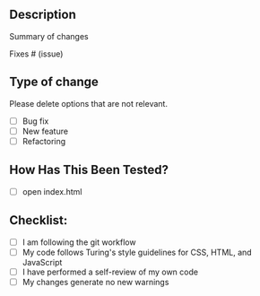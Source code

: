 ## Description

Summary of changes

Fixes # (issue)

## Type of change

Please delete options that are not relevant.

- [ ] Bug fix
- [ ] New feature
- [ ] Refactoring

## How Has This Been Tested?
- [ ] open index.html


## Checklist:

- [ ] I am following the git workflow
- [ ] My code follows Turing's style guidelines for CSS, HTML, and JavaScript
- [ ] I have performed a self-review of my own code
- [ ] My changes generate no new warnings
